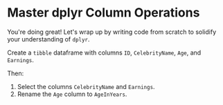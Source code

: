 # Master dplyr Column Operations

You're doing great! Let's wrap up by writing code from scratch to solidify your understanding of `dplyr`.

Create a `tibble` dataframe with columns `ID`, `CelebrityName`, `Age`, and `Earnings`.

Then:

1. Select the columns `CelebrityName` and `Earnings`.
2. Rename the `Age` column to `AgeInYears`.